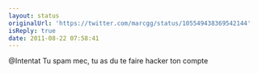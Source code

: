 ```yaml
---
layout: status
originalUrl: 'https://twitter.com/marcgg/status/105549438369542144'
isReply: true
date: 2011-08-22 07:58:41
---
```


@Intentat Tu spam mec, tu as du te faire hacker ton compte
